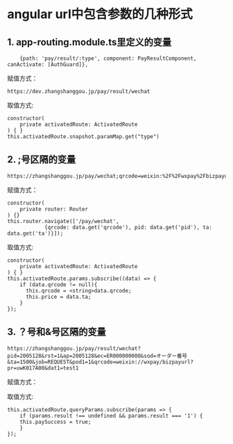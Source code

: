 # angular url中包含参数的几种形式

## 1. app-routing.module.ts里定义的变量

        {path: 'pay/result/:type', component: PayResultComponent, canActivate: [AuthGuard]},

赋值方式：

    https://dev.zhangshanggou.jp/pay/result/wechat

取值方式:

    constructor(
        private activatedRoute: ActivatedRoute
    ) { }
    this.activatedRoute.snapshot.paramMap.get("type")

## 2. ;号区隔的变量

    https://zhangshanggou.jp/pay/wechat;qrcode=weixin:%2F%2Fwxpay%2Fbizpayurl%3Fpr%3DkVrSjUpzz;pid=33560251;ta=201

赋值方式：

    constructor(
        private router: Router
    ) {}
    this.router.navigate(['/pay/wechat',
                {qrcode: data.get('qrcode'), pid: data.get('pid'), ta: data.get('ta')}]);

取值方式:

    constructor(
        private activatedRoute: ActivatedRoute
    ) { }
    this.activatedRoute.params.subscribe((data) => {
        if (data.qrcode != null){
          this.qrcode = <string>data.qrcode;
          this.price = data.ta;
        }
    });

## 3. ？号和&号区隔的变量

    https://zhangshanggou.jp/pay/result/wechat?pid=2005128&rst=1&ap=2005128&ec=ER000000000&sod=オーダー番号 &ta=1500&job=REQUEST&pod1=1&qrcode=weixin://wxpay/bizpayurl?pr=uwK017A00&dat1=test1

赋值方式：

取值方式:

    this.activatedRoute.queryParams.subscribe(params => {
        if (params.result !== undefined && params.result === '1') {
        this.paySuccess = true;
        }
    });
